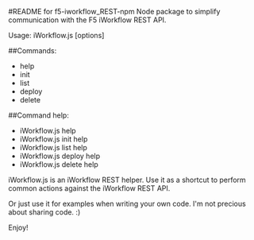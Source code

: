 #README for f5-iworkflow_REST-npm
Node package to simplify communication with the F5 iWorkflow REST API.


Usage: iWorkflow.js <command> [options]

##Commands:
* help
* init
* list
* deploy
* delete

##Command help:
* iWorkflow.js help
* iWorkflow.js init help
* iWorkflow.js list help
* iWorkflow.js deploy help
* iWorkflow.js delete help

iWorkflow.js is an iWorkflow REST helper. Use it as a shortcut to perform common actions against the iWorkflow REST API.

Or just use it for examples when writing your own code. I'm not precious about sharing code. :)

Enjoy!
